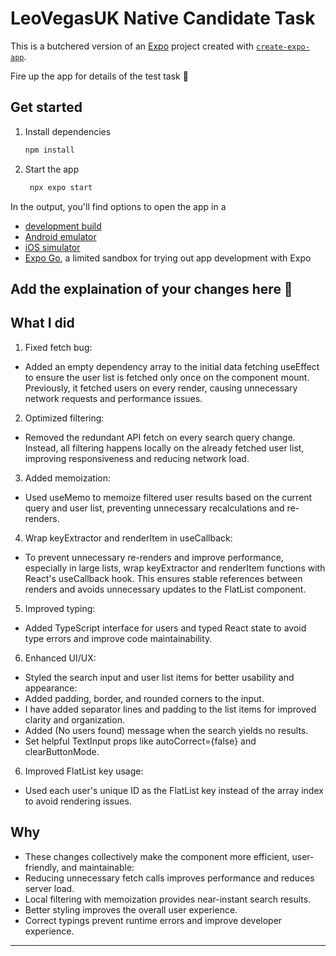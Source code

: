 # LeoVegasUK Native Candidate Task

This is a butchered version of an [Expo](https://expo.dev) project created with [`create-expo-app`](https://www.npmjs.com/package/create-expo-app).

Fire up the app for details of the test task 🦁

## Get started

1. Install dependencies

   ```bash
   npm install
   ```

2. Start the app

   ```bash
    npx expo start
   ```

In the output, you'll find options to open the app in a

- [development build](https://docs.expo.dev/develop/development-builds/introduction/)
- [Android emulator](https://docs.expo.dev/workflow/android-studio-emulator/)
- [iOS simulator](https://docs.expo.dev/workflow/ios-simulator/)
- [Expo Go](https://expo.dev/go), a limited sandbox for trying out app development with Expo

## Add the explaination of your changes here 🦁

## What I did

1. Fixed fetch bug:

- Added an empty dependency array to the initial data fetching useEffect to ensure the user list is fetched only once on the component mount. Previously, it fetched users on every render, causing unnecessary network requests and performance issues.

2. Optimized filtering:

- Removed the redundant API fetch on every search query change. Instead, all filtering happens locally on the already fetched user list, improving responsiveness and reducing network load.

3. Added memoization:

- Used useMemo to memoize filtered user results based on the current query and user list, preventing unnecessary recalculations and re-renders.

4. Wrap keyExtractor and renderItem in useCallback:

- To prevent unnecessary re-renders and improve performance, especially in large lists, wrap keyExtractor and renderItem functions with React's useCallback hook. This ensures stable references between renders and avoids unnecessary updates to the FlatList component.

5. Improved typing:

- Added TypeScript interface for users and typed React state to avoid type errors and improve code maintainability.

6. Enhanced UI/UX:

- Styled the search input and user list items for better usability and appearance:
- Added padding, border, and rounded corners to the input.
- I have added separator lines and padding to the list items for improved clarity and organization.
- Added (No users found) message when the search yields no results.
- Set helpful TextInput props like autoCorrect={false} and clearButtonMode.

6. Improved FlatList key usage:

- Used each user's unique ID as the FlatList key instead of the array index to avoid rendering issues.

## Why

- These changes collectively make the component more efficient, user-friendly, and maintainable:
- Reducing unnecessary fetch calls improves performance and reduces server load.
- Local filtering with memoization provides near-instant search results.
- Better styling improves the overall user experience.
- Correct typings prevent runtime errors and improve developer experience.

---
